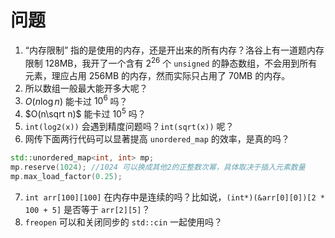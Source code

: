 # 问题

1. “内存限制” 指的是使用的内存，还是开出来的所有内存？洛谷上有一道题内存限制 128MB，我开了一个含有 $2^{26}$ 个 `unsigned` 的静态数组，不会用到所有元素，理应占用 256MB 的内存，然而实际只占用了 70MB 的内存。
2. 所以数组一般最大能开多大呢？
3. $O(n\log n)$ 能卡过 $10^6$ 吗？
4. $O(n\sqrt n)$ 能卡过 $10^5$ 吗？
5. `int(log2(x))` 会遇到精度问题吗？`int(sqrt(x))` 呢？
6. 网传下面两行代码可以显著提高 `unordered_map` 的效率，是真的吗？

```cpp
std::unordered_map<int, int> mp;
mp.reserve(1024); //1024 可以换成其他2的正整数次幂，具体取决于插入元素数量
mp.max_load_factor(0.25);
```

7. `int arr[100][100]` 在内存中是连续的吗？比如说，`(int*)(&arr[0][0])[2 * 100 + 5]` 是否等于 `arr[2][5]`？
8. `freopen` 可以和关闭同步的 `std::cin` 一起使用吗？
